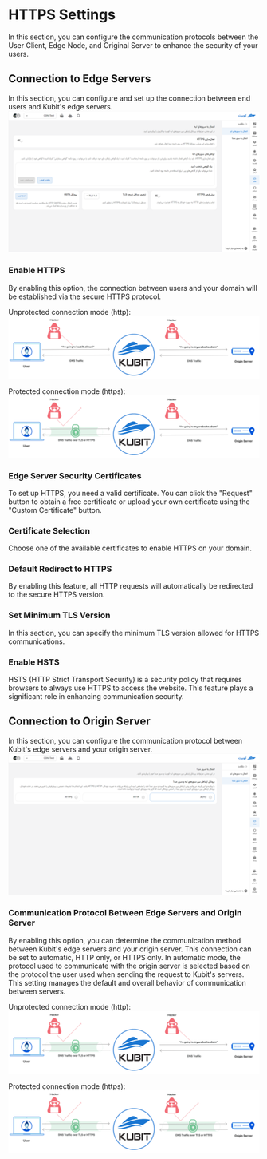 # HTTPS Settings

In this section, you can configure the communication protocols between the User Client, Edge Node, and Original Server to enhance the security of your users.

## Connection to Edge Servers

In this section, you can configure and set up the connection between end users and Kubit's edge servers.
![HTTPS: https edge server](img/https-edgeserver.png)

### Enable HTTPS

By enabling this option, the connection between users and your domain will be established via the secure HTTPS protocol.

Unprotected connection mode (http):
![HTTPS: http http](img/http-http.png)

Protected connection mode (https):
![HTTPS: http http](img/https-http.png)

### Edge Server Security Certificates

To set up HTTPS, you need a valid certificate. You can click the "Request" button to obtain a free certificate or upload your own certificate using the "Custom Certificate" button.

### Certificate Selection

Choose one of the available certificates to enable HTTPS on your domain.

### Default Redirect to HTTPS

By enabling this feature, all HTTP requests will automatically be redirected to the secure HTTPS version.

### Set Minimum TLS Version

In this section, you can specify the minimum TLS version allowed for HTTPS communications.

### Enable HSTS

HSTS (HTTP Strict Transport Security) is a security policy that requires browsers to always use HTTPS to access the website. This feature plays a significant role in enhancing communication security.

## Connection to Origin Server

In this section, you can configure the communication protocol between Kubit's edge servers and your origin server.
![HTTPS: https origin server](img/https-originserver.png)

### Communication Protocol Between Edge Servers and Origin Server

By enabling this option, you can determine the communication method between Kubit's edge servers and your origin server. This connection can be set to automatic, HTTP only, or HTTPS only. In automatic mode, the protocol used to communicate with the origin server is selected based on the protocol the user used when sending the request to Kubit's servers. This setting manages the default and overall behavior of communication between servers.

Unprotected connection mode (http):
![HTTPS: http http](img/https-http.png)

Protected connection mode (https):
![HTTPS: http http](img/https-https.png)
